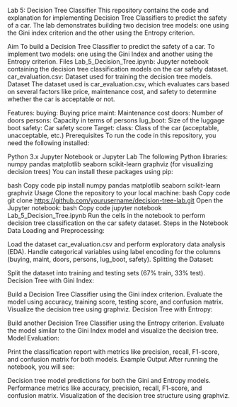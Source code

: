 Lab 5: Decision Tree Classifier
This repository contains the code and explanation for implementing Decision Tree Classifiers to predict the safety of a car. The lab demonstrates building two decision tree models: one using the Gini index criterion and the other using the Entropy criterion.

Aim
To build a Decision Tree Classifier to predict the safety of a car.
To implement two models: one using the Gini Index and another using the Entropy criterion.
Files
Lab_5_Decision_Tree.ipynb: Jupyter notebook containing the decision tree classification models on the car safety dataset.
car_evaluation.csv: Dataset used for training the decision tree models.
Dataset
The dataset used is car_evaluation.csv, which evaluates cars based on several factors like price, maintenance cost, and safety to determine whether the car is acceptable or not.

Features:
buying: Buying price
maint: Maintenance cost
doors: Number of doors
persons: Capacity in terms of persons
lug_boot: Size of the luggage boot
safety: Car safety score
Target:
class: Class of the car (acceptable, unacceptable, etc.)
Prerequisites
To run the code in this repository, you need the following installed:

Python 3.x
Jupyter Notebook or Jupyter Lab
The following Python libraries:
numpy
pandas
matplotlib
seaborn
scikit-learn
graphviz (for visualizing decision trees)
You can install these packages using pip:

bash
Copy code
pip install numpy pandas matplotlib seaborn scikit-learn graphviz
Usage
Clone the repository to your local machine:
bash
Copy code
git clone https://github.com/yourusername/decision-tree-lab.git
Open the Jupyter notebook:
bash
Copy code
jupyter notebook Lab_5_Decision_Tree.ipynb
Run the cells in the notebook to perform decision tree classification on the car safety dataset.
Steps in the Notebook
Data Loading and Preprocessing:

Load the dataset car_evaluation.csv and perform exploratory data analysis (EDA).
Handle categorical variables using label encoding for the columns (buying, maint, doors, persons, lug_boot, safety).
Splitting the Dataset:

Split the dataset into training and testing sets (67% train, 33% test).
Decision Tree with Gini Index:

Build a Decision Tree Classifier using the Gini index criterion.
Evaluate the model using accuracy, training score, testing score, and confusion matrix.
Visualize the decision tree using graphviz.
Decision Tree with Entropy:

Build another Decision Tree Classifier using the Entropy criterion.
Evaluate the model similar to the Gini Index model and visualize the decision tree.
Model Evaluation:

Print the classification report with metrics like precision, recall, F1-score, and confusion matrix for both models.
Example Output
After running the notebook, you will see:

Decision tree model predictions for both the Gini and Entropy models.
Performance metrics like accuracy, precision, recall, F1-score, and confusion matrix.
Visualization of the decision tree structure using graphviz.
